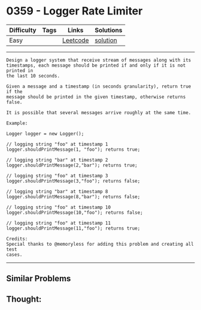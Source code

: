 # 0359 - Logger Rate Limiter

Difficulty  | Tags | Links | Solutions
----------- | ---- | ----- | -----
Easy |  | [Leetcode](https://leetcode.com/problems/logger-rate-limiter) | [solution](https://leetcode.com/problems/logger-rate-limiter/solution/)


-----------

```
Design a logger system that receive stream of messages along with its
timestamps, each message should be printed if and only if it is not printed in
the last 10 seconds.

Given a message and a timestamp (in seconds granularity), return true if the
message should be printed in the given timestamp, otherwise returns false.

It is possible that several messages arrive roughly at the same time.

Example:

Logger logger = new Logger();

// logging string "foo" at timestamp 1
logger.shouldPrintMessage(1, "foo"); returns true;

// logging string "bar" at timestamp 2
logger.shouldPrintMessage(2,"bar"); returns true;

// logging string "foo" at timestamp 3
logger.shouldPrintMessage(3,"foo"); returns false;

// logging string "bar" at timestamp 8
logger.shouldPrintMessage(8,"bar"); returns false;

// logging string "foo" at timestamp 10
logger.shouldPrintMessage(10,"foo"); returns false;

// logging string "foo" at timestamp 11
logger.shouldPrintMessage(11,"foo"); returns true;

Credits:
Special thanks to @memoryless for adding this problem and creating all test
cases.
```

-----------


## Similar Problems




## Thought:
